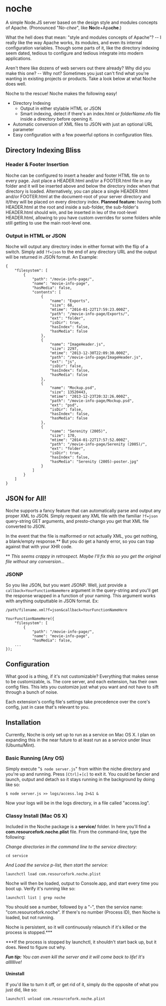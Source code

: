 noche
=====

A simple Node.JS server based on the design style and modules concepts of Apache. (Pronounced "_No-chee_", like <strong>No</strong>de+Apa<strong>che</strong>.)

What the hell does that mean: "style and modules concepts of Apache"? -- I really like the way Apache works, its modules, and even its internal configuration variables. Though some parts of it, like the directory indexing seem dated, tedious to configure and tedious integrate into modern applications.

Aren't there like dozens of web servers out there already? Why did you make this one? -- Why not? Sometimes you just can't find what you're wanting in existing projects or products. Take a look below at what Noche does well.

Noche to the rescue! Noche makes the following easy!

* Directory Indexing
	* Output in either stylable HTML or JSON
	* Smart indexing, detect if there's an index.html or _folderName_.nfo file inside a directory before opening it.
* Automatic conversion of XML files to JSON with just an optional URL parameter
* Easy configuration with a few powerful options in configuration files.

## Directory Indexing Bliss

### Header & Footer Insertion

Noche can be configured to insert a header and footer HTML file on to every page. Just place a HEADER.html and/or a FOOTER.html file in any folder and it will be inserted above and below the directory index when that directory is loaded. Alternatively, you can place a single HEADER.html and/or FOOTER.html at the document-root of your server directory and it/they will be placed on every directory index. **Planned feature:** having both HEADER.html at the root and inside a sub-folder, the  sub-folder's HEADER.html should win, and be inserted in leu of the root-level HEADER.html, allowing to you have custom overrides for some folders while still getting to use the main root-level one.

### Output in HTML or JSON

Noche will output any directory index in either format with the flip of a switch. Simply add `?f=json` to the end of any directory URL and the output will be returned in JSON format. An Example:

```
{
	"filesystem": [
		{
			"path": "/movie-info-page/",
			"name": "movie-info-page",
			"hasMedia": false,
			"contents": [
				{
					"name": "Exports",
					"size": 68,
					"mtime": "2014-01-22T17:59:23.000Z",
					"path": "/movie-info-page/Exports/",
					"ext": "folder",
					"isDir": true,
					"hasIndex": false,
					"hasMedia": false
				},
				{
					"name": "ImageHeader.js",
					"size": 2297,
					"mtime": "2013-12-30T22:09:30.000Z",
					"path": "/movie-info-page/ImageHeader.js",
					"ext": "js",
					"isDir": false,
					"hasIndex": false,
					"hasMedia": false
				},
				{
					"name": "Mockup.psd",
					"size": 13520443,
					"mtime": "2013-12-23T20:32:26.000Z",
					"path": "/movie-info-page/Mockup.psd",
					"ext": "psd",
					"isDir": false,
					"hasIndex": false,
					"hasMedia": false
				},
				{
					"name": "Serenity (2005)",
					"size": 170,
					"mtime": "2014-01-22T17:57:52.000Z",
					"path": "/movie-info-page/Serenity (2005)/",
					"ext": "folder",
					"isDir": true,
					"hasIndex": false,
					"hasMedia": "Serenity (2005)-poster.jpg"
				}
			]
		}
	]
}
```

## JSON for All!

Noche supports a fancy feature that can automatically parse and output any proper XML to JSON. Simply request any XML file with the familiar `?f=json` query-string GET arguments, and presto-chango you get that XML file converted to JSON.

In the event that the file is malformed or not actually XML, you get nothing, a blank/empty response.** But you do get a handy error, so you can trap against that with your XHR code.

** _This seems crappy in retrospect. Maybe I'll fix this so you get the original file without any conversion..._

### JSONP

So you like JSON, but you want JSONP. Well, just provide a `callback=YourFunctionNameHere` argument in the query-string and you'll get the response wrapped in a function of your naming. This argument works with anything outputtable in JSON format. Ex:

`/path/filename.xml?f=json&callback=YourFunctionNameHere`

```
YourFunctionNameHere({
	"filesystem": [
		{
			"path": "/movie-info-page/",
			"name": "movie-info-page",
			"hasMedia": false,
	...
});
```

## Configuration

What good is a thing, if it's not customizable? Everything that makes sense to be customizable, is. The core server, and each extension, has their own config files. This lets you customize just what you want and not have to sift through a bunch of noise.

Each extension's config file's settings take precedence over the core's config, just in case that's relevant to you.

## Installation

Currently, Noche is only set up to run as a service on Mac OS X. I plan on expanding this in the near future to at least run as a service under linux (Ubuntu/Mint).

### Basic Running (Any OS)

Simply execute "`$ node server.js`" from within the niche directory and you're up and running. Press `[Ctrl]`+`[c]` to exit it. You could be fancier and launch, output and detach so it stays running in the background by doing like so:

```
$ node server.js >> logs/access.log 2>&1 &
```
Now your logs will be in the logs directory, in a file called "access.log".

### Classy Install (Mac OS X)

Included in the Noche package is a **service/** folder. In here you'll find a **com.resourcefork.noche.plist** file. From the command-line, type the following:

_Change directories in the command line to the service directory:_

```
cd service
```
_And Load the service p-list, then start the service:_

```
launchctl load com.resourcefork.noche.plist
```
Noche will then be loaded, output to Console.app, and start every time you boot up. Verify it's running like so:

```
launchctl list | grep noche
```
You should see a number, followed by a "-", then the service name: "com.resourcefork.noche". If there's no number (Process ID), then Noche is loaded, but not running.

Noche is persistent, so it will continuously relaunch if it's killed or the process is stopped.***

***If the process is stopped by launchctl, it shouldn't start back up, but it does. Need to figure out why.

_**Fun tip:** You can even kill the server and it will come back to life! It's allllllive!_

#### Uninstall

If you'd like to turn it off, or get rid of it, simply do the opposite of what you just did, like so:

```
launchctl unload com.resourcefork.noche.plist
```
